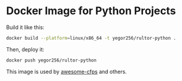 # Docker Image for Python Projects

Build it like this:

```bash
docker build --platform=linux/x86_64 -t yegor256/rultor-python .
```

Then, deploy it:

```bash
docker push yegor256/rultor-python
```

This image is used by [awesome-cfps](https://github.com/yegor256/awesome-cfps)
and others.
